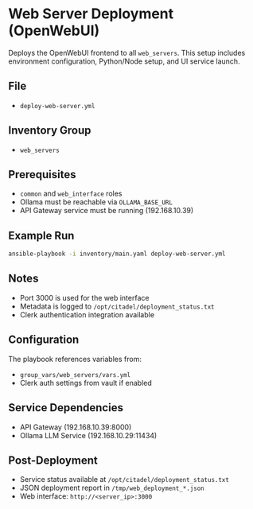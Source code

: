 # Web Server Deployment (OpenWebUI)

Deploys the OpenWebUI frontend to all `web_servers`. This setup includes environment configuration, Python/Node setup, and UI service launch.

## File
- `deploy-web-server.yml`

## Inventory Group
- `web_servers`

## Prerequisites
- `common` and `web_interface` roles
- Ollama must be reachable via `OLLAMA_BASE_URL`
- API Gateway service must be running (192.168.10.39)

## Example Run
```bash
ansible-playbook -i inventory/main.yaml deploy-web-server.yml
```

## Notes
- Port 3000 is used for the web interface
- Metadata is logged to `/opt/citadel/deployment_status.txt`
- Clerk authentication integration available

## Configuration
The playbook references variables from:
- `group_vars/web_servers/vars.yml`
- Clerk auth settings from vault if enabled

## Service Dependencies
- API Gateway (192.168.10.39:8000)
- Ollama LLM Service (192.168.10.29:11434)

## Post-Deployment
- Service status available at `/opt/citadel/deployment_status.txt`
- JSON deployment report in `/tmp/web_deployment_*.json`
- Web interface: `http://<server_ip>:3000`
